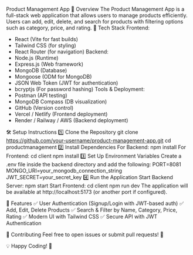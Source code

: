 Product Management App
📌 Overview
The Product Management App is a full-stack web application that allows users to manage products efficiently. Users can add, edit, delete, and search for products with filtering options such as category, price, and rating.
🚀 Tech Stack
Frontend:
* React (Vite for fast builds)
* Tailwind CSS (for styling)
* React Router (for navigation)
Backend:
* Node.js (Runtime)
* Express.js (Web framework)
* MongoDB (Database)
* Mongoose (ODM for MongoDB)
* JSON Web Token (JWT for authentication)
* bcryptjs (For password hashing)
Tools & Deployment:
* Postman (API testing)
* MongoDB Compass (DB visualization)
* GitHub (Version control)
* Vercel / Netlify (Frontend deployment)
* Render / Railway / AWS (Backend deployment)

🛠️ Setup Instructions
1️⃣ Clone the Repository
 git clone https://github.com/your-username/product-management-app.git
 cd productmanagement
2️⃣ Install Dependencies
For Backend:
 npm install
For Frontend:
 cd client
 npm install
3️⃣ Set Up Environment Variables
Create a .env file inside the backend directory and add the following:
PORT=8081
MONGO_URI=your_mongodb_connection_string
JWT_SECRET=your_secret_key
4️⃣ Run the Application
Start Backend Server:
 npm start
Start Frontend:
 cd client
 npm run dev
The application will be available at http://localhost:5173 (or another port if configured).

🔑 Features
✅ User Authentication (Signup/Login with JWT-based auth) ✅ Add, Edit, Delete Products ✅ Search & Filter by Name, Category, Price, Rating ✅ Modern UI with Tailwind CSS ✅ Secure API with JWT Authentication

🤝 Contributing
Feel free to open issues or submit pull requests! 🚀

💡 Happy Coding! 🎉
